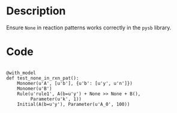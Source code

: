 # Description
Ensure `None` in reaction patterns works correctly in the `pysb` library.

# Code
```

@with_model
def test_none_in_rxn_pat():
    Monomer(u'A', [u'b'], {u'b': [u'y', u'n']})
    Monomer(u'B')
    Rule(u'rule1', A(b=u'y') + None >> None + B(),
         Parameter(u'k', 1))
    Initial(A(b=u'y'), Parameter(u'A_0', 100))

```
